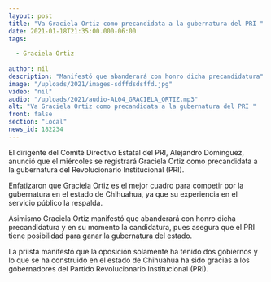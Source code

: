 ```yaml
---
layout: post
title: "Va Graciela Ortiz como precandidata a la gubernatura del PRI "
date: 2021-01-18T21:35:00.000-06:00
tags:
  
  - Graciela Ortiz
  
author: nil
description: "Manifestó que abanderará con honro dicha precandidatura"
image: "/uploads/2021/images-sdffdsdsffd.jpg"
video: "nil"
audio: "/uploads/2021/audio-AL04_GRACIELA_ORTIZ.mp3"
alt: "Va Graciela Ortiz como precandidata a la gubernatura del PRI "
front: false
section: "Local"
news_id: 182234
---
```


El dirigente del Comité Directivo Estatal del PRI, Alejandro Domínguez, anunció que el miércoles se registrará Graciela Ortiz como precandidata a la gubernatura del Revolucionario Institucional (PRI).

Enfatizaron que Graciela Ortiz es el mejor cuadro para competir por la gubernatura en el estado de Chihuahua, ya que su experiencia en el servicio público la respalda.

Asimismo Graciela Ortiz manifestó que abanderará con honro dicha precandidatura y en su momento la candidatura, pues asegura que el PRI tiene posibilidad para ganar la gubernatura del estado.

La priista manifestó que la oposición solamente ha tenido dos gobiernos y lo que se ha construido en el estado de Chihuahua ha sido gracias a los gobernadores del Partido Revolucionario Institucional (PRI).
